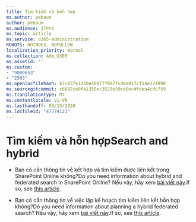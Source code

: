 ```yaml
---
title: Tìm kiếm và hỗn hợp
ms.author: pebaum
author: pebaum
ms.audience: ITPro
ms.topic: article
ms.service: o365-administration
ROBOTS: NOINDEX, NOFOLLOW
localization_priority: Normal
ms.collection: Adm_O365
ms.assetid: ''
ms.custom:
- "9000653"
- "2505"
ms.openlocfilehash: b7c837e1230e40077f997fcdea91fcf14e374998
ms.sourcegitcommit: c6692ce0fa1358ec3529e59ca0ecdfdea4cdc759
ms.translationtype: MT
ms.contentlocale: vi-VN
ms.lasthandoff: 09/15/2020
ms.locfileid: "47774121"
---
```

# <a name="search-and-hybrid"></a><span data-ttu-id="b2ce8-102">Tìm kiếm và hỗn hợp</span><span class="sxs-lookup"><span data-stu-id="b2ce8-102">Search and hybrid</span></span>

- <span data-ttu-id="b2ce8-103">Bạn có cần thông tin về kết hợp và tìm kiếm được liên kết trong SharePoint Online không?</span><span class="sxs-lookup"><span data-stu-id="b2ce8-103">Do you need information about hybrid and federated search in SharePoint Online?</span></span> <span data-ttu-id="b2ce8-104">Nếu vậy, hãy xem [bài viết này](https://docs.microsoft.com/sharepoint/hybrid/hybrid-search-in-sharepoint).</span><span class="sxs-lookup"><span data-stu-id="b2ce8-104">If so, see [this article](https://docs.microsoft.com/sharepoint/hybrid/hybrid-search-in-sharepoint).</span></span>

- <span data-ttu-id="b2ce8-105">Bạn có cần thông tin về việc lập kế hoạch tìm kiếm liên kết hỗn hợp không?</span><span class="sxs-lookup"><span data-stu-id="b2ce8-105">Do you need information about planning a hybrid federated search?</span></span>  <span data-ttu-id="b2ce8-106">Nếu vậy, hãy xem [bài viết này](https://docs.microsoft.com/sharepoint/hybrid/plan-hybrid-federated-search).</span><span class="sxs-lookup"><span data-stu-id="b2ce8-106">If so, see [this article](https://docs.microsoft.com/sharepoint/hybrid/plan-hybrid-federated-search).</span></span>



